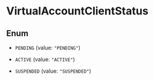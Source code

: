

# VirtualAccountClientStatus

## Enum


* `PENDING` (value: `"PENDING"`)

* `ACTIVE` (value: `"ACTIVE"`)

* `SUSPENDED` (value: `"SUSPENDED"`)



